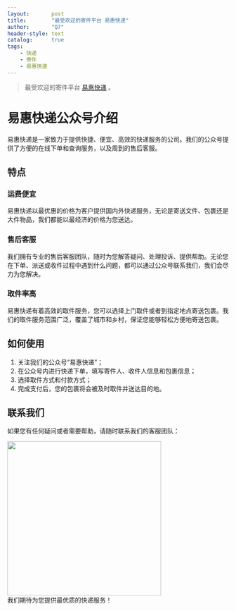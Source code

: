 ```yaml
---
layout:       post
title:        "最受欢迎的寄件平台 易惠快递"
author:       "Q7"
header-style: text
catalog:      true
tags:
    - 快递
    - 寄件
    - 易惠快递
---
```


> 最受欢迎的寄件平台 [易惠快递](http://www.yihui.online/dlv-web/?tenantId=2#/) 。

# 易惠快递公众号介绍

易惠快递是一家致力于提供快捷、便宜、高效的快递服务的公司。我们的公众号提供了方便的在线下单和查询服务，以及周到的售后客服。

## 特点

### 运费便宜
易惠快递以最优惠的价格为客户提供国内外快递服务，无论是寄送文件、包裹还是大件物品，我们都能以最经济的价格为您送达。

### 售后客服
我们拥有专业的售后客服团队，随时为您解答疑问、处理投诉、提供帮助。无论您在下单、派送或收件过程中遇到什么问题，都可以通过公众号联系我们，我们会尽力为您解决。

### 取件率高
易惠快递有着高效的取件服务，您可以选择上门取件或者到指定地点寄送包裹。我们的取件服务范围广泛，覆盖了城市和乡村，保证您能够轻松方便地寄送包裹。

## 如何使用

1. 关注我们的公众号“易惠快递”；
2. 在公众号内进行快递下单，填写寄件人、收件人信息和包裹信息；
3. 选择取件方式和付款方式；
4. 完成支付后，您的包裹将会被及时取件并送达目的地。

## 联系我们

如果您有任何疑问或者需要帮助，请随时联系我们的客服团队：

<div class="visible-md visible-lg">
<img src="http://oss.yihui.online/sys/qrcode.jpg" width="350"/>
</div>
我们期待为您提供最优质的快递服务！